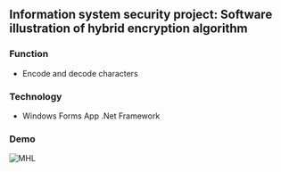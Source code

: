## Information system security project: Software illustration of hybrid encryption algorithm


### Function

- Encode and decode characters 



### Technology

- Windows Forms App .Net Framework

### Demo
![MHL](https://github.com/user-attachments/assets/f02a8e9f-1f48-49c0-9d5c-ef4e07acfa97)
